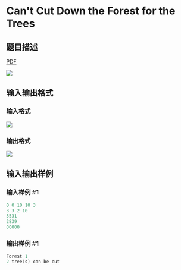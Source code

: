 # Can&#039;t Cut Down the Forest for the Trees

## 题目描述

[problemUrl]: https://uva.onlinejudge.org/index.php?option=com_onlinejudge&Itemid=8&category=245&page=show_problem&problem=3444

[PDF](https://uva.onlinejudge.org/external/10/p1003.pdf)

![](https://cdn.luogu.com.cn/upload/vjudge_pic/UVA1003/2969914848dca983d7880965d76797f4ace1d16d.png)

## 输入输出格式

### 输入格式

![](https://cdn.luogu.com.cn/upload/vjudge_pic/UVA1003/09e8b8eab07101bffc265ddc9531a3e212ab90b4.png)

### 输出格式

![](https://cdn.luogu.com.cn/upload/vjudge_pic/UVA1003/1174b74b6552fece451df7ebdd1c37ce5283dc66.png)

## 输入输出样例

### 输入样例 #1

```cpp
0 0 10 10 3
3 3 2 10
5531
2839
00000
```


### 输出样例 #1

```cpp
Forest 1
2 tree(s) can be cut
```


